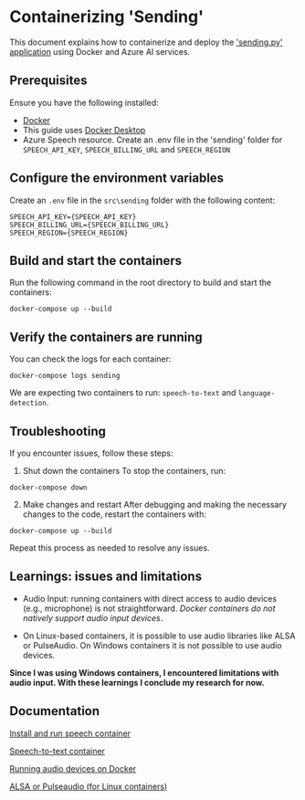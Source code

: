 # Containerizing 'Sending'

This document explains how to containerize and deploy the ['sending.py' application](https://github.com/meganbloemsma/send-message/blob/main/src/send-message.py) using Docker and Azure AI services.

## Prerequisites

Ensure you have the following installed:  

* [Docker](https://docs.docker.com/get-docker/)
* This guide uses [Docker Desktop](https://docs.docker.com/get-started/introduction/get-docker-desktop/)
* Azure Speech resource. Create an .env file in the 'sending' folder for `SPEECH_API_KEY`, `SPEECH_BILLING_URL` and `SPEECH_REGION`

## Configure the environment variables

Create an `.env` file in the `src\sending` folder with the following content:

```
SPEECH_API_KEY={SPEECH_API_KEY}
SPEECH_BILLING_URL={SPEECH_BILLING_URL}
SPEECH_REGION={SPEECH_REGION}
```

## Build and start the containers

Run the following command in the root directory to build and start the containers:

```
docker-compose up --build
```

## Verify the containers are running

You can check the logs for each container:

```
docker-compose logs sending
```

We are expecting two containers to run: `speech-to-text` and `language-detection`.

## Troubleshooting

If you encounter issues, follow these steps:

1. Shut down the containers
To stop the containers, run:

```
docker-compose down
```

2. Make changes and restart
After debugging and making the necessary changes to the code, restart the containers with:

```
docker-compose up --build
```

Repeat this process as needed to resolve any issues.

## Learnings: issues and limitations

* Audio Input: running containers with direct access to audio devices (e.g., microphone) is not straightforward. *Docker containers do not natively support audio input devices*.

* On Linux-based containers, it is possible to use audio libraries like ALSA or PulseAudio. On Windows containers it is not possible to use audio devices.

**Since I was using Windows containers, I encountered limitations with audio input. With these learnings I conclude my research for now.**

## Documentation

[Install and run speech container](https://learn.microsoft.com/en-us/azure/ai-services/speech-service/speech-container-howto)

[Speech-to-text container](https://learn.microsoft.com/en-us/azure/ai-services/speech-service/speech-container-stt?tabs=container&pivots=programming-language-python)

[Running audio devices on Docker](https://www.reddit.com/r/docker/comments/yne4qy/tricky_with_audio_and_microphone_in_docker/)

[ALSA or Pulseaudio (for Linux containers)](https://github.com/mviereck/x11docker/wiki/Container-sound:-ALSA-or-Pulseaudio)
